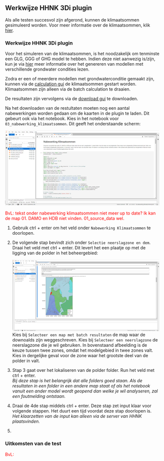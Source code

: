 ## **Werkwijze HHNK 3Di plugin**
Als alle testen succesvol zijn afgerond, kunnen de klimaatsommen gesimuleerd worden. Voor meer informatie over de klimaatsommen, klik [hier](../../3_achtergronden_en_uitgangspunten/g_klimaatsommen/1_klimaatsommen.md).

### **Werkwijze HHNK 3Di plugin**
Voor het simuleren van de klimaatsommen, is het noodzakelijk om tenminste een GLG, GGG of GHG model te hebben. Indien deze niet aanwezig is/zijn, kun je via [hier](../../4_gebruik_plugin/c_modelstaat_aanpassen.md) meer informatie over het genereren van modellen met verschillende grondwater condities lezen.

Zodra er een of meerdere modellen met grondwaterconditie gemaakt zijn, kunnen via de [calculation gui](../../4_gebruik_plugin/d_berekeningen_uitvoeren.md) de klimaatsommen gestart worden. Klimaatsommen zijn alleen via de batch calculation te draaien.

De resultaten zijn vervolgens via de [download gui](../../4_gebruik_plugin/e_downloaden_resultaten.md) te downloaden. 

Na het downloaden van de restultaten moeten nog een aantal nabewerkingen worden gedaan om de kaarten in de plugin te laden. Dit gebeurt ook via het notebook. Kies in het notebook voor ``03_nabewerking_klimaatsommen``. Dit geeft het onderstaande scherm:

![Alt text](../../../images/2_werkwijze_bwn/g_klimaatsommen/1_nabewerking_klimaatsommen.png)

<span style="color:red"> BvL: tekst onder nabewerking klimaatsommen niet meer up to date? Ik kan de map 01. DAMO en HDB niet vinden. 01_source_data wel. </span>

1. Gebruik ctrl + enter om het veld onder ``Nabewerking Klimaatsommen`` te doorlopen. 
2. De volgende stap bevindt zich onder ``Selectie neerslagzone en dem``. Draai het veld met ctrl + enter. Dit levert het een plaatje op met de ligging van de polder in het beheergebied:

    ![Alt text](../../../images/2_werkwijze_bwn/g_klimaatsommen/2_nabewerking_klimaatsommen.png)
    Kies bij ``Selecteer een map met batch resultaten`` de map waar de downoalds zijn weggeschreven.
    Kies bij ``Selecteer een neerslagzone`` de neerslagzone die je wil gebruiken. In bovenstaand afbeelding is de keuze tussen twee zones, omdat het modelgebied in twee zones valt. Kies in dergelijke geval voor de zone waar het grootste deel van de polder in valt.
3. Stap 3 gaat over het lokaliseren van de polder folder. Run het veld  met ctrl + enter. <br>
*Bij deze stap is het belangrijk dat alle folders goed staan. Als de resultaten in een folder in een andere map staat of als het notebook vanuit een ander model wordt geopend dan welke je wil analyseren, zal een foutmelding ontstaan.*
4. Draai de 4de stap middels ctrl + enter. Deze stap zet input klaar voor volgende stappen. Het duurt een tijd voordat deze stap doorlopen is. <br>
*Het klaarzetten van de input kan alleen via de server van HHNK plaatsvinden.*
5. 

### **Uitkomsten van de test**


<span style="color:red"> BvL: </span>

